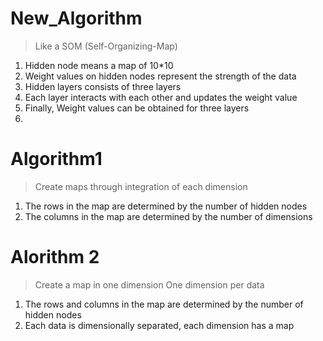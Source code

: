 # New_Algorithm
> Like a SOM (Self-Organizing-Map)

1. Hidden node means a map of 10*10
2. Weight values on hidden nodes represent the strength of the data
3. Hidden layers consists of three layers 
4. Each layer interacts with each other and updates the weight value
5. Finally, Weight values can be obtained for three layers
6. 

# Algorithm1
> Create maps through integration of each dimension

1. The rows in the map are determined by the number of hidden nodes
2. The columns in the map are determined by the number of dimensions

# Alorithm 2
> Create a map in one dimension
> One dimension per data

1. The rows and columns in the map are determined by the number of hidden nodes
2. Each data is dimensionally separated, each dimension has a map
